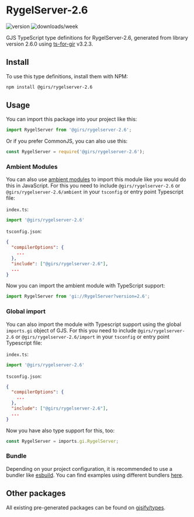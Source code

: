 
# RygelServer-2.6

![version](https://img.shields.io/npm/v/@girs/rygelserver-2.6)
![downloads/week](https://img.shields.io/npm/dw/@girs/rygelserver-2.6)


GJS TypeScript type definitions for RygelServer-2.6, generated from library version 2.6.0 using [ts-for-gir](https://github.com/gjsify/ts-for-gir) v3.2.3.


## Install

To use this type definitions, install them with NPM:
```bash
npm install @girs/rygelserver-2.6
```

## Usage

You can import this package into your project like this:
```ts
import RygelServer from '@girs/rygelserver-2.6';
```

Or if you prefer CommonJS, you can also use this:
```ts
const RygelServer = require('@girs/rygelserver-2.6');
```

### Ambient Modules

You can also use [ambient modules](https://github.com/gjsify/ts-for-gir/tree/main/packages/cli#ambient-modules) to import this module like you would do this in JavaScript.
For this you need to include `@girs/rygelserver-2.6` or `@girs/rygelserver-2.6/ambient` in your `tsconfig` or entry point Typescript file:

`index.ts`:
```ts
import '@girs/rygelserver-2.6'
```

`tsconfig.json`:
```json
{
  "compilerOptions": {
    ...
  },
  "include": ["@girs/rygelserver-2.6"],
  ...
}
```

Now you can import the ambient module with TypeScript support: 

```ts
import RygelServer from 'gi://RygelServer?version=2.6';
```

### Global import

You can also import the module with Typescript support using the global `imports.gi` object of GJS.
For this you need to include `@girs/rygelserver-2.6` or `@girs/rygelserver-2.6/import` in your `tsconfig` or entry point Typescript file:

`index.ts`:
```ts
import '@girs/rygelserver-2.6'
```

`tsconfig.json`:
```json
{
  "compilerOptions": {
    ...
  },
  "include": ["@girs/rygelserver-2.6"],
  ...
}
```

Now you have also type support for this, too:

```ts
const RygelServer = imports.gi.RygelServer;
```

### Bundle

Depending on your project configuration, it is recommended to use a bundler like [esbuild](https://esbuild.github.io/). You can find examples using different bundlers [here](https://github.com/gjsify/ts-for-gir/tree/main/examples).

## Other packages

All existing pre-generated packages can be found on [gjsify/types](https://github.com/gjsify/types).

